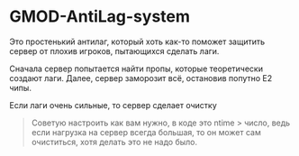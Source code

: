 # GMOD-AntiLag-system

Это простенький антилаг, который хоть как-то поможет защитить сервер от плохив игроков, пытающихся сделать лаги.

Сначала сервер попытается найти пропы, которые теоретически создают лаги.
Далее, сервер заморозит всё, остановив попутно Е2 чипы.

Если лаги очень сильные, то сервер сделает очистку
> Советую настроить как вам нужно, в коде это ntime > число, ведь если нагрузка на сервер всегда большая, то он может сам очиститься, хотя делать это не надо было.

